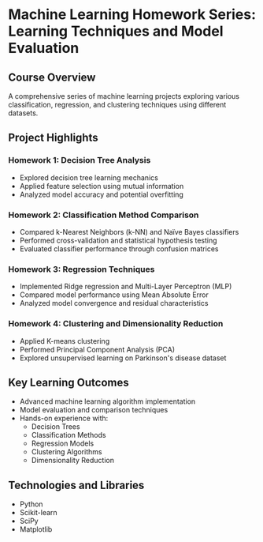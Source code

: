 # Machine Learning Homework Series: Learning Techniques and Model Evaluation

## Course Overview
A comprehensive series of machine learning projects exploring various classification, regression, and clustering techniques using different datasets.

## Project Highlights

### Homework 1: Decision Tree Analysis
- Explored decision tree learning mechanics
- Applied feature selection using mutual information
- Analyzed model accuracy and potential overfitting

### Homework 2: Classification Method Comparison
- Compared k-Nearest Neighbors (k-NN) and Naïve Bayes classifiers
- Performed cross-validation and statistical hypothesis testing
- Evaluated classifier performance through confusion matrices

### Homework 3: Regression Techniques
- Implemented Ridge regression and Multi-Layer Perceptron (MLP)
- Compared model performance using Mean Absolute Error
- Analyzed model convergence and residual characteristics

### Homework 4: Clustering and Dimensionality Reduction
- Applied K-means clustering
- Performed Principal Component Analysis (PCA)
- Explored unsupervised learning on Parkinson's disease dataset

## Key Learning Outcomes
- Advanced machine learning algorithm implementation
- Model evaluation and comparison techniques
- Hands-on experience with:
  - Decision Trees
  - Classification Methods
  - Regression Models
  - Clustering Algorithms
  - Dimensionality Reduction

## Technologies and Libraries
- Python
- Scikit-learn
- SciPy
- Matplotlib
